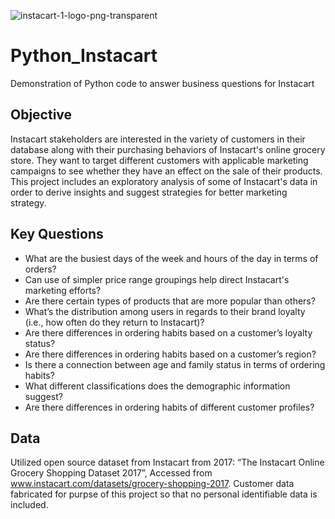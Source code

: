 ![instacart-1-logo-png-transparent](https://github.com/mflahan/Python_Instacart/assets/156682747/0c4c0073-3714-4808-9e79-30e68c1ccf4d)
# Python_Instacart
Demonstration of Python code to answer business questions for Instacart
## Objective
Instacart stakeholders are interested in the variety of customers in their database along with their purchasing behaviors of Instacart's online grocery store. 
They want to target different customers with applicable marketing campaigns to see whether they have an effect on the sale of their products.
This project includes an exploratory analysis of some of Instacart's data in order to derive insights and suggest strategies for better marketing strategy.
## Key Questions
- What are the busiest days of the week and hours of the day in terms of orders?
- Can use of simpler price range groupings help direct Instacart's marketing efforts?
- Are there certain types of products that are more popular than others?
- What’s the distribution among users in regards to their brand loyalty (i.e., how often do they return to Instacart)?
- Are there differences in ordering habits based on a customer’s loyalty status?
- Are there differences in ordering habits based on a customer’s region?
- Is there a connection between age and family status in terms of ordering habits?
- What different classifications does the demographic information suggest?
- Are there differences in ordering habits of different customer profiles?
## Data
Utilized open source dataset from Instacart from 2017: “The Instacart Online Grocery Shopping Dataset 2017”, Accessed from www.instacart.com/datasets/grocery-shopping-2017.
Customer data fabricated for purpse of this project so that no personal identifiable data is included.
